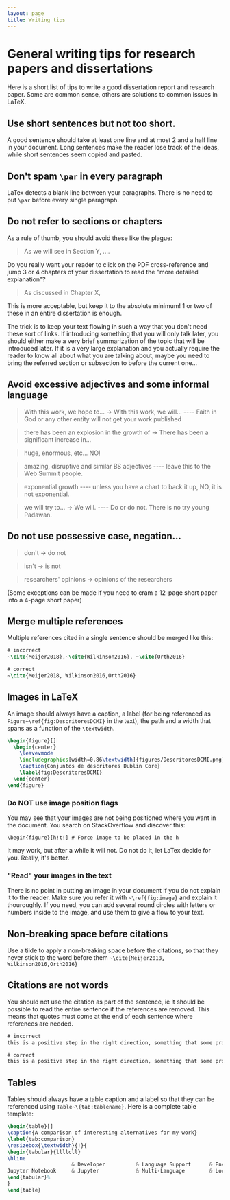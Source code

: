 ```yaml
---
layout: page
title: Writing tips
---
```


# General writing tips for research papers and dissertations

Here is a short list of tips to write a good dissertation report and research paper. Some are common sense, others are solutions to common issues in LaTeX.

## Use short sentences but not too short.

A good sentence should take at least one line and at most 2 and a half line in your document. Long sentences make the reader lose track of the ideas, while short sentences seem copied and pasted.

## Don't spam `\par` in every paragraph

LaTex detects a blank line between your paragraphs. There is no need to put `\par` before every single paragraph.

## Do not refer to sections or chapters

As a rule of thumb, you should avoid these like the plague:

> As we will see in Section Y, ....

Do you really want your reader to click on the PDF cross-reference and jump 3 or 4 chapters of your dissertation to read the "more detailed explanation"?

> As discussed in Chapter X,

This is more acceptable, but keep it to the absolute minimum! 1 or two of these in an entire dissertation is enough.

The trick is to keep your text flowing in such a way that you don't need these sort of links. If introducing something that you will only talk later, you should either make a very brief summarization of the topic that will be introduced later. If it is a very large explanation and you actually require the reader to know all about what you are talking about, maybe you need to bring the referred section or subsection to before the current one... 

## Avoid excessive adjectives and some informal language

> With this work, we hope to... → With this work, we will... ---- Faith in God or any other entity will not get your work published

> there has been an explosion in the growth of → There has been a significant increase in...

> huge, enormous, etc... NO!

> amazing, disruptive and similar BS adjectives ---- leave this to the Web Summit people.

> exponential growth ---- unless you have a chart to back it up, NO, it is not exponential.

> we will try to... → We will. ---- Do or do not. There is no try young Padawan.

## Do not use possessive case, negation...

> don't → do not

> isn't → is not

> researchers' opinions → opinions of the researchers

(Some exceptions can be made if you need to cram a 12-page short paper into a 4-page short paper)

## Merge multiple references

Multiple references cited in a single sentence should be merged like this:

```tex
# incorrect
~\cite{Meijer2018},~\cite{Wilkinson2016}, ~\cite{Orth2016}

# correct
~\cite{Meijer2018, Wilkinson2016,Orth2016}
```

## Images in LaTeX

An image should always have a caption, a label (for being referenced as `Figure~\ref{fig:DescritoresDCMI}` in the text), the path and a width that spans as a function of the `\textwidth`.

```tex
\begin{figure}[]
  \begin{center}
    \leavevmode
    \includegraphics[width=0.86\textwidth]{figures/DescritoresDCMI.png}
    \caption{Conjuntos de descritores Dublin Core}
    \label{fig:DescritoresDCMI}
  \end{center}
\end{figure}
```

### Do NOT use image position flags

You may see that your images are not being positioned where you want in the document. You search on StackOverflow and discover this:

``\begin{figure}[h!t!] # Force image to be placed in the h``

It may work, but after a while it will not. Do not do it, let LaTex decide for you. Really, it's better.

### "Read" your images in the text

There is no point in putting an image in your document if you do not explain it to the reader. Make sure you refer it with  `~\ref{fig:image}` and explain it thouroughly. If you need, you can add several round circles with letters or numbers inside to the image, and use them to give a flow to your text.

## Non-breaking space before citations

Use a tilde to apply a non-breaking space before the citations, so that they never stick to the word before them `~\cite{Meijer2018, Wilkinson2016,Orth2016}`

## Citations are not words

You should not use the citation as part of the sentence, ie it should be possible to read the entire sentence if the references are removed. This means that quotes must come at the end of each sentence where references are needed.

```tex
# incorrect
this is a positive step in the right direction, something that some projects such as ~\cite{Meijer2018, Wilkinson2016,Orth2016} aim to set as the norm.

# correct
this is a positive step in the right direction, something that some projects aim to set as the norm~\cite{Meijer2018, Wilkinson2016,Orth2016}.
```

## Tables

Tables should always have a table caption and a label so that they can be referenced using `Table~\{tab:tablename}`. Here is a complete table template:

```tex
\begin{table}[]
\caption{A comparison of interesting alternatives for my work}
\label{tab:comparison}
\resizebox{\textwidth}{!}{
\begin{tabular}{llllcll}
\hline
                     & Developer          & Language Support      & Environment & \multicolumn{1}{l}{Multi-User} & Visualization & License       \\ \hline
Jupyter Notebook     & Jupyter            & Multi-Language        & Local       & No                             & ipywidgets    & Open Source  \\
\end{tabular}%
}
\end{table}
```
